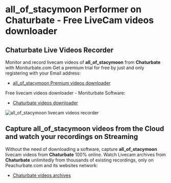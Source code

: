# all_of_stacymoon Performer on Chaturbate - Free LiveCam videos downloader

## Chaturbate Live Videos Recorder

Monitor and record livecam videos of **all_of_stacymoon** from **Chaturbate** with Moniturbate.com
Get a premium trial for free by just and only registering with your Email address:
* [all_of_stacymoon Premium videos downloader](https://moniturbate.com/request-demo-licence-key.html)

Free livecam videos downloader - Moniturbate Software:
* [Chaturbate videos downloader](https://moniturbate.com/moniturbate-download-software.html)

![all_of_stacymoon livecam videos recorder](https://peachurnet.com/templates/moniturbate-software.png)


## Capture all_of_stacymoon videos from the Cloud and watch your recordings on Streaming

Without the need of downloading a software, capture **all_of_stacymoon** livecam videos from **Chaturbate** 100% online.
Watch Livecam archives from **Chaturbate** unlimitedly from thousands of existing recordings, only on Peachurbate.com and its websites network:
* [Chaturbate videos archives](https://peachurnet.com/)